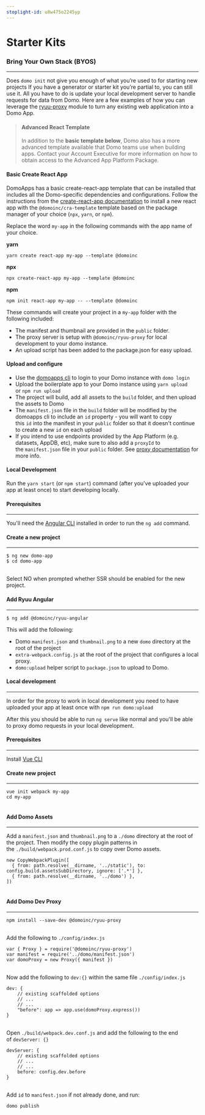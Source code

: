 ```yaml
---
stoplight-id: u8w475o2245yp
---
```


# Starter Kits

### Bring Your Own Stack (BYOS)
---
Does `domo init` not give you enough of what you’re used to for starting new projects If you have a generator or starter kit you’re partial to, you can still use it. All you have to do is update your local development server to handle requests for data from Domo. Here are a few examples of how you can leverage the <a href="https://www.npmjs.com/package/@domoinc/ryuu-proxy">ryuu-proxy</a> module to turn any existing web application into a Domo App.

<!--
type: tab
title: React
-->

<!-- theme: info -->
> #### Advanced React Template
>
> In addition to the **basic template below**, Domo also has a more advanced template available that Domo teams use when building apps. Contact your Account Executive for more information on how to obtain access to the Advanced App Platform Package. 

#### Basic Create React App

DomoApps has a basic create-react-app template that can be installed that includes all the Domo-specific dependencies and configurations. Follow the instructions from the <a href="https://create-react-app.dev/docs/getting-started#creating-an-app">create-react-app documentation</a> to install a new react app with the `@domoinc/cra-template` template based on the package manager of your choice (`npx`, `yarn`, or `npm`).

Replace the word `my-app` in the following commands with the app name of your choice.

<strong>yarn</strong>
<pre><code>yarn create react-app my-app --template @domoinc
</code></pre>
<strong>npx</strong>
<pre><code>npx create-react-app my-app --template @domoinc
</code></pre>
<strong>npm</strong>
<pre><code>npm init react-app my-app -- --template @domoinc
</code></pre>

These commands will create your project in a `my-app` folder with the following included:

- The manifest and thumbnail are provided in the `public` folder.
- The proxy server is setup with `@domoinc/ryuu-proxy` for local development to your domo instance.
- An upload script has been added to the package.json for easy upload.

#### Upload and configure

- Use the [domoapps cli](/docs/Apps/App-Framework/Quickstart/Setup-and-Installation.md) to login to your Domo instance with `domo login`
- Upload the boilerplate app to your Domo instance using `yarn upload` or `npm run upload`
- The project will build, add all assets to the `build` folder, and then upload the assets to Domo
- The `manifest.json` file in the `build` folder will be modified by the domoapps cli to include an `id` property - you will want to copy this `id` into the manifest in your `public` folder so that it doesn't continue to create a new `id` on each upload
- If you intend to use endpoints provided by the App Platform (e.g. datasets, AppDB, etc), make sure to also add a `proxyId` to the `manifest.json` file in your `public` folder. See [proxy documentation](../Guides/manifest.md#getting-a-proxyid-advanced) for more info.</li>

#### Local Development


Run the `yarn start` (or `npm start`) command (after you've uploaded your app at least once) to start developing locally.


<!--
type: tab
title: Angular
-->

#### Prerequisites
---

You'll need the <a href="http://cli.angular.io/">Angular CLI</a> installed in order to run the `ng add` command.

#### Create a new project
---
<pre>
<code>$ ng new domo-app
$ cd domo-app
</code>
</pre>

Select NO when prompted whether SSR should be enabled for the new project.

#### Add Ryuu Angular
---
<pre><code>$ ng add @domoinc/ryuu-angular
</code></pre>
This will add the following:

- Domo `manifest.json` and `thumbnail.png` to a new `domo` directory at the root of the project
- `extra-webpack.config.js` at the root of the project that configures a local proxy.
- `domo:upload` helper script to `package.json` to upload to Domo.

#### Local development
---
In order for the proxy to work in local development you need to have uploaded your app at least once with `npm run domo:upload`

After this you should be able to run `ng serve` like normal and you'll be able to proxy domo requests in your local development.

<!--
type: tab
title: Vue
-->

#### Prerequisites
---
Install <a href="https://github.com/vuejs/vue-cli">Vue CLI</a>


#### Create new project
---
<pre>
<code>vue init webpack my-app
cd my-app
</code>
</pre>

#### Add Domo Assets
---
Add a `manifest.json` and `thumbnail.png` to a `./domo` directory at the root of the project. Then modify the copy plugin patterns in the `./build/webpack.prod.conf.js` to copy over Domo assets.

<pre>
<code>new CopyWebpackPlugin([
  { from: path.resolve(__dirname, '../static'), to: config.build.assetsSubDirectory, ignore: ['.*'] },
  { from: path.resolve(__dirname, '../domo') },
])
</code>
</pre>

#### Add Domo Dev Proxy
---
<pre>
<code>npm install --save-dev @domoinc/ryuu-proxy
</code>
</pre>

Add the following to `./config/index.js`
<pre>
<code>var { Proxy } = require('@domoinc/ryuu-proxy')
var manifest = require('../domo/manifest.json')
var domoProxy = new Proxy({ manifest })
</code>
</pre>

Now add the following to `dev:{}` within the same file `./config/index.js`
<pre>
<code>dev: {
    // existing scaffolded options
    // ...
    // ...
    "before": app =&gt; app.use(domoProxy.express())
}
</code>
</pre>

Open `./build/webpack.dev.conf.js` and add the following to the end of `devServer: {}`
<pre>
<code>devServer: {
    // existing scaffolded options
    // ...
    // ...
    before: config.dev.before
}
</code>
</pre>

Add `id` to `manifest.json` if not already done, and run:
<pre>
<code>domo publish
</code>
</pre>

<!-- type: tab-end -->